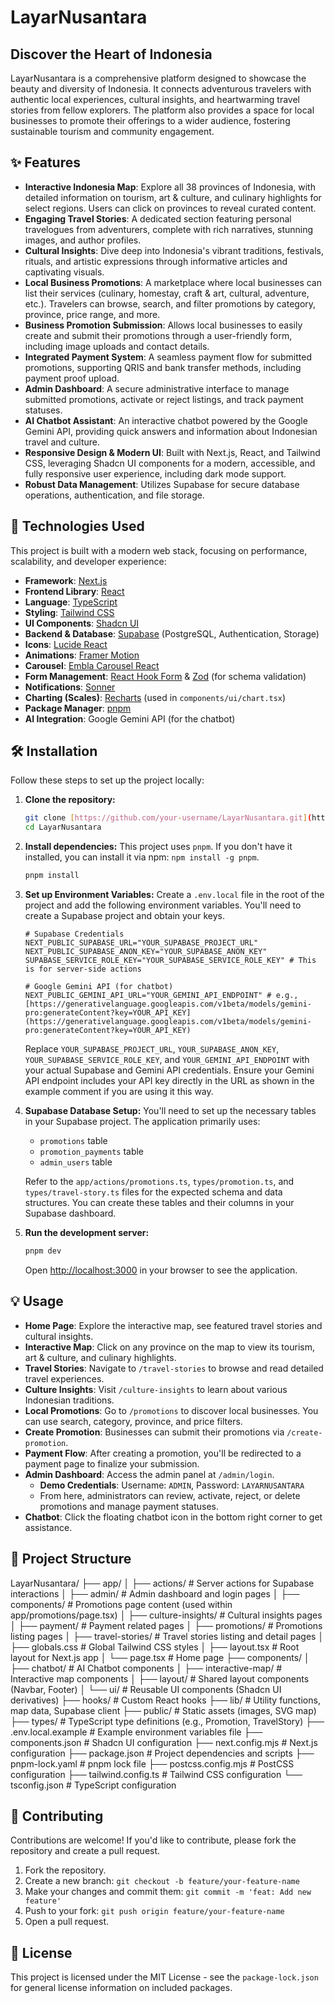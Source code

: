 # LayarNusantara

## Discover the Heart of Indonesia

LayarNusantara is a comprehensive platform designed to showcase the beauty and diversity of Indonesia. It connects adventurous travelers with authentic local experiences, cultural insights, and heartwarming travel stories from fellow explorers. The platform also provides a space for local businesses to promote their offerings to a wider audience, fostering sustainable tourism and community engagement.

## ✨ Features

-   **Interactive Indonesia Map**: Explore all 38 provinces of Indonesia, with detailed information on tourism, art & culture, and culinary highlights for select regions. Users can click on provinces to reveal curated content.
-   **Engaging Travel Stories**: A dedicated section featuring personal travelogues from adventurers, complete with rich narratives, stunning images, and author profiles.
-   **Cultural Insights**: Dive deep into Indonesia's vibrant traditions, festivals, rituals, and artistic expressions through informative articles and captivating visuals.
-   **Local Business Promotions**: A marketplace where local businesses can list their services (culinary, homestay, craft & art, cultural, adventure, etc.). Travelers can browse, search, and filter promotions by category, province, price range, and more.
-   **Business Promotion Submission**: Allows local businesses to easily create and submit their promotions through a user-friendly form, including image uploads and contact details.
-   **Integrated Payment System**: A seamless payment flow for submitted promotions, supporting QRIS and bank transfer methods, including payment proof upload.
-   **Admin Dashboard**: A secure administrative interface to manage submitted promotions, activate or reject listings, and track payment statuses.
-   **AI Chatbot Assistant**: An interactive chatbot powered by the Google Gemini API, providing quick answers and information about Indonesian travel and culture.
-   **Responsive Design & Modern UI**: Built with Next.js, React, and Tailwind CSS, leveraging Shadcn UI components for a modern, accessible, and fully responsive user experience, including dark mode support.
-   **Robust Data Management**: Utilizes Supabase for secure database operations, authentication, and file storage.

## 🚀 Technologies Used

This project is built with a modern web stack, focusing on performance, scalability, and developer experience:

-   **Framework**: [Next.js](https://nextjs.org/)
-   **Frontend Library**: [React](https://react.dev/)
-   **Language**: [TypeScript](https://www.typescriptlang.org/)
-   **Styling**: [Tailwind CSS](https://tailwindcss.com/)
-   **UI Components**: [Shadcn UI](https://ui.shadcn.com/)
-   **Backend & Database**: [Supabase](https://supabase.com/) (PostgreSQL, Authentication, Storage)
-   **Icons**: [Lucide React](https://lucide.dev/icons/)
-   **Animations**: [Framer Motion](https://www.framer.com/motion/)
-   **Carousel**: [Embla Carousel React](https://www.embla-carousel.com/)
-   **Form Management**: [React Hook Form](https://react-hook-form.com/) & [Zod](https://zod.dev/) (for schema validation)
-   **Notifications**: [Sonner](https://sonner.emilkowalski.com/)
-   **Charting (Scales)**: [Recharts](https://recharts.org/en-US/) (used in `components/ui/chart.tsx`)
-   **Package Manager**: [pnpm](https://pnpm.io/)
-   **AI Integration**: Google Gemini API (for the chatbot)

## 🛠️ Installation

Follow these steps to set up the project locally:

1.  **Clone the repository:**
    ```bash
    git clone [https://github.com/your-username/LayarNusantara.git](https://github.com/your-username/LayarNusantara.git)
    cd LayarNusantara
    ```

2.  **Install dependencies:**
    This project uses `pnpm`. If you don't have it installed, you can install it via npm: `npm install -g pnpm`.
    ```bash
    pnpm install
    ```

3.  **Set up Environment Variables:**
    Create a `.env.local` file in the root of the project and add the following environment variables. You'll need to create a Supabase project and obtain your keys.

    ```dotenv
    # Supabase Credentials
    NEXT_PUBLIC_SUPABASE_URL="YOUR_SUPABASE_PROJECT_URL"
    NEXT_PUBLIC_SUPABASE_ANON_KEY="YOUR_SUPABASE_ANON_KEY"
    SUPABASE_SERVICE_ROLE_KEY="YOUR_SUPABASE_SERVICE_ROLE_KEY" # This is for server-side actions

    # Google Gemini API (for chatbot)
    NEXT_PUBLIC_GEMINI_API_URL="YOUR_GEMINI_API_ENDPOINT" # e.g., [https://generativelanguage.googleapis.com/v1beta/models/gemini-pro:generateContent?key=YOUR_API_KEY](https://generativelanguage.googleapis.com/v1beta/models/gemini-pro:generateContent?key=YOUR_API_KEY)
    ```
    Replace `YOUR_SUPABASE_PROJECT_URL`, `YOUR_SUPABASE_ANON_KEY`, `YOUR_SUPABASE_SERVICE_ROLE_KEY`, and `YOUR_GEMINI_API_ENDPOINT` with your actual Supabase and Gemini API credentials. Ensure your Gemini API endpoint includes your API key directly in the URL as shown in the example comment if you are using it this way.

4.  **Supabase Database Setup:**
    You'll need to set up the necessary tables in your Supabase project. The application primarily uses:
    -   `promotions` table
    -   `promotion_payments` table
    -   `admin_users` table

    Refer to the `app/actions/promotions.ts`, `types/promotion.ts`, and `types/travel-story.ts` files for the expected schema and data structures. You can create these tables and their columns in your Supabase dashboard.

5.  **Run the development server:**
    ```bash
    pnpm dev
    ```

    Open [http://localhost:3000](http://localhost:3000) in your browser to see the application.

## 💡 Usage

-   **Home Page**: Explore the interactive map, see featured travel stories and cultural insights.
-   **Interactive Map**: Click on any province on the map to view its tourism, art & culture, and culinary highlights.
-   **Travel Stories**: Navigate to `/travel-stories` to browse and read detailed travel experiences.
-   **Culture Insights**: Visit `/culture-insights` to learn about various Indonesian traditions.
-   **Local Promotions**: Go to `/promotions` to discover local businesses. You can use search, category, province, and price filters.
-   **Create Promotion**: Businesses can submit their promotions via `/create-promotion`.
-   **Payment Flow**: After creating a promotion, you'll be redirected to a payment page to finalize your submission.
-   **Admin Dashboard**: Access the admin panel at `/admin/login`.
    -   **Demo Credentials**: Username: `ADMIN`, Password: `LAYARNUSANTARA`
    -   From here, administrators can review, activate, reject, or delete promotions and manage payment statuses.
-   **Chatbot**: Click the floating chatbot icon in the bottom right corner to get assistance.

## 📂 Project Structure
LayarNusantara/
├── app/
│   ├── actions/          # Server actions for Supabase interactions
│   ├── admin/            # Admin dashboard and login pages
│   ├── components/       # Promotions page content (used within app/promotions/page.tsx)
│   ├── culture-insights/ # Cultural insights pages
│   ├── payment/          # Payment related pages
│   ├── promotions/       # Promotions listing pages
│   ├── travel-stories/   # Travel stories listing and detail pages
│   ├── globals.css       # Global Tailwind CSS styles
│   ├── layout.tsx        # Root layout for Next.js app
│   └── page.tsx          # Home page
├── components/
│   ├── chatbot/          # AI Chatbot components
│   ├── interactive-map/  # Interactive map components
│   ├── layout/           # Shared layout components (Navbar, Footer)
│   └── ui/               # Reusable UI components (Shadcn UI derivatives)
├── hooks/                # Custom React hooks
├── lib/                  # Utility functions, map data, Supabase client
├── public/               # Static assets (images, SVG map)
├── types/                # TypeScript type definitions (e.g., Promotion, TravelStory)
├── .env.local.example    # Example environment variables file
├── components.json       # Shadcn UI configuration
├── next.config.mjs       # Next.js configuration
├── package.json          # Project dependencies and scripts
├── pnpm-lock.yaml        # pnpm lock file
├── postcss.config.mjs    # PostCSS configuration
├── tailwind.config.ts    # Tailwind CSS configuration
└── tsconfig.json         # TypeScript configuration

## 🤝 Contributing

Contributions are welcome! If you'd like to contribute, please fork the repository and create a pull request.

1.  Fork the repository.
2.  Create a new branch: `git checkout -b feature/your-feature-name`
3.  Make your changes and commit them: `git commit -m 'feat: Add new feature'`
4.  Push to your fork: `git push origin feature/your-feature-name`
5.  Open a pull request.

## 📄 License

This project is licensed under the MIT License - see the `package-lock.json` for general license information on included packages.
